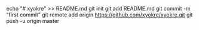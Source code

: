 echo "# xyokre" >> README.md
git init
git add README.md
git commit -m "first commit"
git remote add origin https://github.com/xyokre/xyokre.git
git push -u origin master

